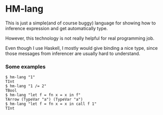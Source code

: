 # HM-lang

This is just a simple(and of course buggy) language for showing how to inference expression and get automatically type.

However, this technology is not really helpful for real programming job.

Even though I use Haskell, I mostly would give binding a nice type, since those messages from inferencer are usually hard to understand.

### Some examples

```
$ hm-lang "1"
TInt
$ hm-lang "1 /= 2"
TBool
$ hm-lang "let f = fn x = x in f"
TArrow (TypeVar "a") (TypeVar "a")
$ hm-lang "let f = fn x = x in call f 1"
TInt
```
